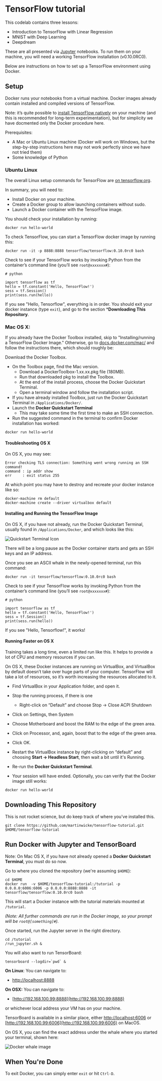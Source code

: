 
# TensorFlow tutorial

This codelab contains three lessons:

* Introduction to TensorFlow with Linear Regression
* MNIST with Deep Learning
* Deepdream

These are all presented via [Jupyter](jupyter.org) notebooks.  To run
them on your machine, you will need a working TensorFlow installation (v0.10.0RC0). 

Below are instructions on how to set up a TensorFlow environment using Docker. 

## Setup

Docker runs your notebooks from a virtual machine.  Docker images already contain 
installed and compiled versions of TensorFlow.

Note: it’s quite possible to [install TensorFlow natively](https://tensorflow.org/get_started/os_setup.html) on your
machine (and this is recommended for long-term experimentation), but for
simplicity we have docmented only the Docker procedure here.

Prerequisites:
* A Mac or Ubuntu Linux machine (Docker will work on Windows, but the step-by-step instructions here may not work perfectly since we have not tried them)
* Some knowledge of Python

### Ubuntu Linux

The overall Linux setup commands for TensorFlow are [on
tensorflow.org](https://www.tensorflow.org/versions/r0.10/get_started/os_setup.html#docker-installation).

In summary, you will need to:

* Install Docker on your machine.
* Create a Docker group to allow launching containers without sudo.
* Launch a Docker container with the TensorFlow image.

You should check your installation by running:

```
docker run hello-world
```

To check TensorFlow, you can start a TensorFlow docker image by
running this:

```
docker run -it -p 8888:8888 tensorflow/tensorflow:0.10.0rc0 bash
```

Check to see if your TensorFlow works by invoking Python from the container’s command line (you’ll see `root@xxxxxxx#`):

```
# python

import tensorflow as tf
hello = tf.constant('Hello, TensorFlow!')
sess = tf.Session()
print(sess.run(hello))
```

If you see "Hello, Tensorflow", everything is in order.  You should
exit your docker instance (type `exit`), and go to the section ***Downloading This Repository**.

### Mac OS X:

If you already have the Docker Toolbox installed, skip to
"Installing/running a TensorFlow Docker Image." Otherwise, go to
[docs.docker.com/mac/](http://docs.docker.com/mac/) and follow the
instructions there, which should roughly be:

Download the Docker Toolbox. 
* On the Toolbox page, find the Mac version.
  * Download a DockerToolbox-1.xx.xx.pkg file (180MB).
  * Run that downloaded pkg to install the Toolbox.
  * At the end of the install process, choose the Docker Quickstart Terminal.
  * Open a terminal window and follow the installation script.
* If you have already installed Toolbox, just run the Docker Quickstart Terminal in `/Applications/Docker/`.
* Launch the **Docker Quickstart Terminal** 
  * This may take some time the first time to make an SSH connection.
* Run the suggested command in the terminal to confirm Docker
installation has worked:
```
docker run hello-world
```

#### Troubleshooting OS X

On OS X, you may see:

```
Error checking TLS connection: Something went wrong running an SSH command!
command : ip addr show
err     : exit status 255
```

At which point you may have to destroy and recreate your docker instance like so:

```
docker-machine rm default
docker-machine create --driver virtualbox default
```

#### Installing and Running the TensorFlow Image

On OS X, if you have not already, run the Docker Quickstart Terminal,
usually found in `/Applications/Docker`, and which looks like this:

![Quickstart Terminal Icon](images/quickstart-icon.png)

There will be a long pause as the Docker container starts and gets an
SSH keys and an IP address.

Once you see an ASCII whale in the newly-opened terminal, run this command:

```
docker run -it tensorflow/tensorflow:0.10.0rc0 bash
```

Check to see if your TensorFlow works by invoking Python from the container’s command line (you’ll see `root@xxxxxxx#`):

```
# python

import tensorflow as tf
hello = tf.constant('Hello, TensorFlow!')
sess = tf.Session()
print(sess.run(hello))
```

If you see "Hello, Tensorflow!", it works!

#### Running Faster on OS X

Training takes a long time, even a limited run like this. It helps to
provide a lot of CPU and memory resources if you can.

On OS X, these Docker instances are running on VirtualBox, and
VirtualBox by default doesn’t take over huge parts of your
computer. TensorFlow will take a lot of resources, so it’s worth
increasing the resources allocated to it.

* Find VirtualBox in your Application folder, and open it.
* Stop the running process, if there is one
  * Right-click on “Default” and choose Stop -> Close ACPI Shutdown
* Click on Settings, then System
* Choose Motherboard and boost the RAM to the edge of the green area. 
* Click on Processor, and, again, boost that to the edge of the green area.
* Click OK.
* Restart the VirtualBox instance by right-clicking on “default” and choosing **Start -> Headless Start**, then wait a bit until it's Running.
* Re-run the **Docker Quickstart Terminal**.

* Your session will have ended.  Optionally, you can verify that the Docker image still works:

```
docker run hello-world
```

## Downloading This Repository

This is not rocket science, but do keep track of where you've
installed this.

```
git clone https://github.com/martinwicke/tensorflow-tutorial.git $HOME/tensorflow-tutorial
```

## Run Docker with Jupyter and TensorBoard

Note: On Mac OS X, if you have not already opened a **Docker
Quickstart Terminal**, you must do so now.

Go to where you cloned the repository (we're assuming `$HOME`):

```
cd $HOME
docker run  -v $HOME/tensorflow-tutorial:/tutorial -p 0.0.0.0:6006:6006 -p 0.0.0.0:8888:8888 -it tensorflow/tensorflow:0.10.0rc0 bash
```

This will start a Docker instance with the tutorial materials mounted
at `/tutorial`.

*(Note: All further commands are run in the Docker
image, so your prompt will be `root@[something]#`).*

Once started, run the Jupyter server in the right directory.

```
cd /tutorial
/run_jupyter.sh &
```

You will also want to run TensorBoard:

```
tensorboard --logdir=`pwd` &
```

**On Linux**:  You can navigate to:

* [http://localhost:8888](http://localhost:8888)


**On OSX:** You can navigate to:

* [http://192.168.100.99:8888](http://192.168.100.99:8888)

or whichever local address your VM has on your machine.

TensorBoard is available in a similar place, either [http://localhost:6006](http://localhost:6006) or
[http://192.168.100.99:6006](http://192.168.100.99:6006) on MacOS.

On OS X, you can find the exact address under the whale where you
started your terminal, shown here:

![Docker whale image](images/docker-whale.png)

## When You're Done

To exit Docker, you can simply enter `exit` or hit `Ctrl-D`.








